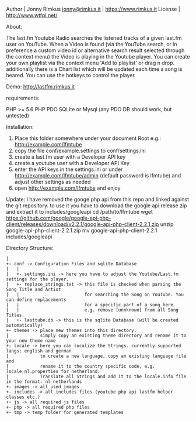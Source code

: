 Author | Jonny Rimkus jonny@rimkus.it
 | https://www.rimkus.it
License | http://www.wtfpl.net/



About:

The last.fm Youtube Radio searches the listened tracks of a given last.fm user on YouTube.
When a Video is found (via the YouTube search,
or in preference a custom video id or alternative search result selected through the context menu)
the Video is playing in the Youtube player.
You can create your own playlist via the context menu 'Add to playlist' or drag n drop.
additionally there is a Chart list which will be updated each time a song is heared.
You can use the hotkeys to control the player.


Demo: http://lastfm.rimkus.it


requirements:

PHP >= 5.6
PHP PDO SQLite or Mysql (any PDO DB should work, but untested)


Installation:

1. Place this folder somewhere under your document Root e.g.: http://example.com/lfmtube
2. copy the file conf/example.settings to conf/settings.ini
3. create a last.fm user with a Developer API key
4. create a youtube user with a Developer API Key
5. enter the API keys in the settings.ini or under http://example.com/lfmtube/admin 
   (default password is lfmtube) and adjust other settings as needed
6. open http://example.com/lfmtube and enjoy

Update: I have removed the googe php api from this repo and linked against the git repository.
to use it you have to download the google api release zip and extract it to includes/googleapi
cd /path/to/lfmtube
wget https://github.com/google/google-api-php-client/releases/download/v2.2.1/google-api-php-client-2.2.1.zip
unzip google-api-php-client-2.2.1.zip
mv google-api-php-client-2.2.1 includes/googleapi



Directory Structure:
```
|
+- conf -> Configuration Files and sqlite Database
|   |
|   +- settings.ini -> here you have to adjust the Youtube/Last.fm settings for the player.
|   +- replace_strings.txt -> this file is checked when parsing the Song Title and Artist 
|   |                         for searching the Song on YouTube. You can define replacements 
|   |                         for a specific part of a song here 
|   |                         e.g. remove [unnknown] from all Song Titles.
|   +- lasttube.db -> this is the sqlite Database (will be created automatically)
+- themes -> place new themes into this directory. 
|            simply copy an existing theme directory and rename it to your new theme name
+- locale -> here you can localize the Strings. currently supported langs: english and german
|            to create a new language, copy an existing language file and 
|            rename it to the country specific code, e.g. locale_nl.properties for netherland. 
|            Translate all Strings and add it to the locale.info file in the format: nl netherlands
+- images -> all used images
+- includes -> all includes files (youtube php api lastfm helper classes etc.)
+- js -> all required js files 
+- php -> all required php files
+- tmp -> temp folder for generated templates
```
